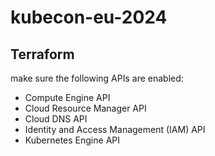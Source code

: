 # kubecon-eu-2024

## Terraform

make sure the following APIs are enabled:

- Compute Engine API 
- Cloud Resource Manager API
- Cloud DNS API 
- Identity and Access Management (IAM) API
- Kubernetes Engine API
